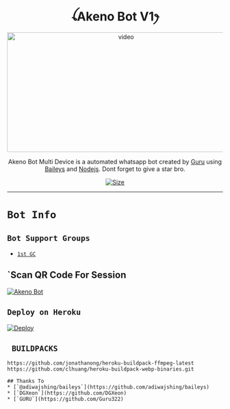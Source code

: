 <h1 align="center">ꪶAkeno Bot V1ꫂ<br></h1>
<p align="center">
<img src="https://c.tenor.com/bLokIRXNtW0AAAPo/akeno.mp4" alt="video" width="540" height="280" />
</p>

<p align="center">
Akeno Bot Multi Device is a automated whatsapp bot created by <a href="https://github.com/Guru322" target="_blank">Guru</a> using <a href="https://github.com/adiwajshing/Baileys" target="_blank">Baileys</a> and <a href="https://github.com/nodejs" target="_blank">Nodejs</a>. Dont forget to give a star bro.
</p>

<p align="center">
<a href="https://youtu.be/dQw4w9WgXcQ"><img title="Size" src="https://img.shields.io/badge/Tutorial-Video-green"></a>
</p>

------

# ```Bot Info```

## ```Bot Support Groups```
- [`1st GC`](https://chat.whatsapp.com/KpDtH4QC2cKH3q9LphFMLA)

## `Scan QR Code For Session
[![Akeno Bot](https://repl.it/badge/github/quiec/whatsasena)](https://replit.com/@Guru322/Akeno-Bot-md2-qr-code?v=1)


## `Deploy on Heroku`
[![Deploy](https://www.herokucdn.com/deploy/button.svg)](https://heroku.com/deploy?template=https://github.com/Guru322/Akeno-md/)


## ` BUILDPACKS`

```
https://github.com/jonathanong/heroku-buildpack-ffmpeg-latest
https://github.com/clhuang/heroku-buildpack-webp-binaries.git

## Thanks To
* [`@adiwajshing/baileys`](https://github.com/adiwajshing/baileys)
* [`DGXeon`](https://github.com/DGXeon)
* [`GURU`](https://github.com/Guru322)
